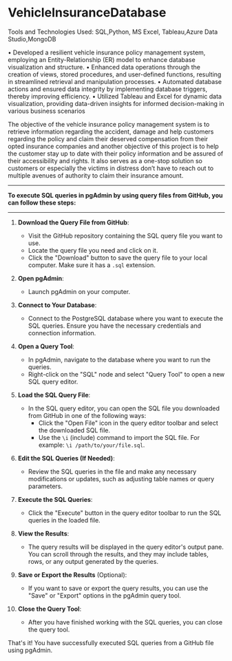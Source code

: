# VehicleInsuranceDatabase


Tools and Technologies Used:
SQL,Python, MS Excel, Tableau,Azure Data Studio,MongoDB

• Developed a resilient vehicle insurance policy management system, employing an Entity-Relationship (ER) model to enhance database visualization and structure.
• Enhanced data operations through the creation of views, stored procedures, and user-defined functions, resulting in streamlined retrieval and manipulation processes.
• Automated database actions and ensured data integrity by implementing database triggers, thereby improving efficiency.
• Utilized Tableau and Excel for dynamic data visualization, providing data-driven insights for informed decision-making in various business scenarios

The objective of the vehicle insurance policy management system is to retrieve information regarding the accident, damage and help customers regarding the policy and claim their deserved compensation from their opted insurance companies and another objective of this project is to help the customer stay up to date with their policy information and be assured of their accessibility and rights. It also serves as a one-stop solution so customers or especially the victims in distress don’t have to reach out to multiple avenues of authority to claim their insurance amount.


<hr>
<b>To execute SQL queries in pgAdmin by using query files from GitHub, you can follow these steps:</b>
<hr>

1. **Download the Query File from GitHub**:
   - Visit the GitHub repository containing the SQL query file you want to use.
   - Locate the query file you need and click on it.
   - Click the "Download" button to save the query file to your local computer. Make sure it has a `.sql` extension.

2. **Open pgAdmin**:
   - Launch pgAdmin on your computer.

3. **Connect to Your Database**:
   - Connect to the PostgreSQL database where you want to execute the SQL queries. Ensure you have the necessary credentials and connection information.

4. **Open a Query Tool**:
   - In pgAdmin, navigate to the database where you want to run the queries.
   - Right-click on the "SQL" node and select "Query Tool" to open a new SQL query editor.

5. **Load the SQL Query File**:
   - In the SQL query editor, you can open the SQL file you downloaded from GitHub in one of the following ways:
     - Click the "Open File" icon in the query editor toolbar and select the downloaded SQL file.
     - Use the `\i` (include) command to import the SQL file. For example: `\i /path/to/your/file.sql`.

6. **Edit the SQL Queries (If Needed)**:
   - Review the SQL queries in the file and make any necessary modifications or updates, such as adjusting table names or query parameters.

7. **Execute the SQL Queries**:
   - Click the "Execute" button in the query editor toolbar to run the SQL queries in the loaded file.

8. **View the Results**:
   - The query results will be displayed in the query editor's output pane. You can scroll through the results, and they may include tables, rows, or any output generated by the queries.

9. **Save or Export the Results** (Optional):
   - If you want to save or export the query results, you can use the "Save" or "Export" options in the pgAdmin query tool.

10. **Close the Query Tool**:
    - After you have finished working with the SQL queries, you can close the query tool.

That's it! You have successfully executed SQL queries from a GitHub file using pgAdmin.
